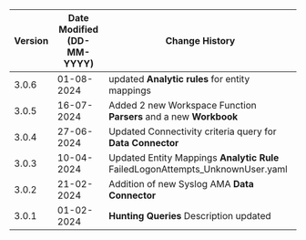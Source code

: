 | **Version** | **Date Modified (DD-MM-YYYY)** | **Change History**                                                 |
|-------------|--------------------------------|--------------------------------------------------------------------|
| 3.0.6       | 01-08-2024                     | updated **Analytic rules** for entity mappings  |
| 3.0.5       | 16-07-2024                     |  Added 2 new Workspace Function **Parsers** and a new **Workbook**       |
| 3.0.4       | 27-06-2024                     |  Updated Connectivity criteria query for **Data Connector**        |
| 3.0.3       | 10-04-2024                     |  Updated Entity Mappings **Analytic Rule** FailedLogonAttempts_UnknownUser.yaml    |
| 3.0.2       | 21-02-2024                     |  Addition of new Syslog AMA **Data Connector**                     |
| 3.0.1       | 01-02-2024                     |  **Hunting Queries** Description updated                           |                                                                                                                                 
